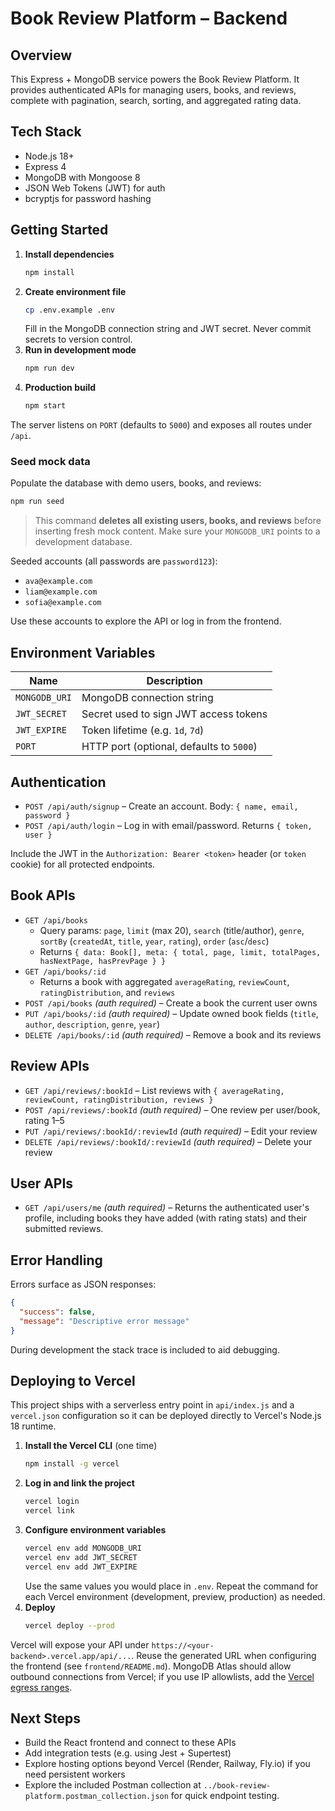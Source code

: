 # Book Review Platform – Backend

## Overview

This Express + MongoDB service powers the Book Review Platform. It provides authenticated APIs for managing users, books, and reviews, complete with pagination, search, sorting, and aggregated rating data.

## Tech Stack

- Node.js 18+
- Express 4
- MongoDB with Mongoose 8
- JSON Web Tokens (JWT) for auth
- bcryptjs for password hashing

## Getting Started

1. **Install dependencies**
   ```bash
   npm install
   ```
2. **Create environment file**
   ```bash
   cp .env.example .env
   ```
   Fill in the MongoDB connection string and JWT secret. Never commit secrets to version control.
3. **Run in development mode**
   ```bash
   npm run dev
   ```
4. **Production build**
   ```bash
   npm start
   ```

The server listens on `PORT` (defaults to `5000`) and exposes all routes under `/api`.

### Seed mock data

Populate the database with demo users, books, and reviews:

```bash
npm run seed
```

> This command **deletes all existing users, books, and reviews** before inserting fresh mock content. Make sure your `MONGODB_URI` points to a development database.

Seeded accounts (all passwords are `password123`):

- `ava@example.com`
- `liam@example.com`
- `sofia@example.com`

Use these accounts to explore the API or log in from the frontend.

## Environment Variables

| Name          | Description                              |
| ------------- | ---------------------------------------- |
| `MONGODB_URI` | MongoDB connection string                |
| `JWT_SECRET`  | Secret used to sign JWT access tokens    |
| `JWT_EXPIRE`  | Token lifetime (e.g. `1d`, `7d`)         |
| `PORT`        | HTTP port (optional, defaults to `5000`) |

## Authentication

- `POST /api/auth/signup` – Create an account. Body: `{ name, email, password }`
- `POST /api/auth/login` – Log in with email/password. Returns `{ token, user }`

Include the JWT in the `Authorization: Bearer <token>` header (or `token` cookie) for all protected endpoints.

## Book APIs

- `GET /api/books`
  - Query params: `page`, `limit` (max 20), `search` (title/author), `genre`, `sortBy` (`createdAt`, `title`, `year`, `rating`), `order` (`asc`/`desc`)
  - Returns `{ data: Book[], meta: { total, page, limit, totalPages, hasNextPage, hasPrevPage } }`
- `GET /api/books/:id`
  - Returns a book with aggregated `averageRating`, `reviewCount`, `ratingDistribution`, and `reviews`
- `POST /api/books` _(auth required)_ – Create a book the current user owns
- `PUT /api/books/:id` _(auth required)_ – Update owned book fields (`title`, `author`, `description`, `genre`, `year`)
- `DELETE /api/books/:id` _(auth required)_ – Remove a book and its reviews

## Review APIs

- `GET /api/reviews/:bookId` – List reviews with `{ averageRating, reviewCount, ratingDistribution, reviews }`
- `POST /api/reviews/:bookId` _(auth required)_ – One review per user/book, rating 1–5
- `PUT /api/reviews/:bookId/:reviewId` _(auth required)_ – Edit your review
- `DELETE /api/reviews/:bookId/:reviewId` _(auth required)_ – Delete your review

## User APIs

- `GET /api/users/me` _(auth required)_ – Returns the authenticated user's profile, including books they have added (with rating stats) and their submitted reviews.

## Error Handling

Errors surface as JSON responses:

```json
{
  "success": false,
  "message": "Descriptive error message"
}
```

During development the stack trace is included to aid debugging.

## Deploying to Vercel

This project ships with a serverless entry point in `api/index.js` and a `vercel.json` configuration so it can be deployed directly to Vercel's Node.js 18 runtime.

1. **Install the Vercel CLI** (one time)
   ```bash
   npm install -g vercel
   ```
2. **Log in and link the project**
   ```bash
   vercel login
   vercel link
   ```
3. **Configure environment variables**
   ```bash
   vercel env add MONGODB_URI
   vercel env add JWT_SECRET
   vercel env add JWT_EXPIRE
   ```
   Use the same values you would place in `.env`. Repeat the command for each Vercel environment (development, preview, production) as needed.
4. **Deploy**
   ```bash
   vercel deploy --prod
   ```

Vercel will expose your API under `https://<your-backend>.vercel.app/api/...`. Reuse the generated URL when configuring the frontend (see `frontend/README.md`). MongoDB Atlas should allow outbound connections from Vercel; if you use IP allowlists, add the [Vercel egress ranges](https://vercel.com/docs/infrastructure/ips).

## Next Steps

- Build the React frontend and connect to these APIs
- Add integration tests (e.g. using Jest + Supertest)
- Explore hosting options beyond Vercel (Render, Railway, Fly.io) if you need persistent workers
- Explore the included Postman collection at `../book-review-platform.postman_collection.json` for quick endpoint testing.
